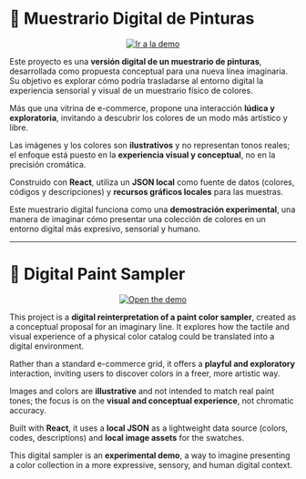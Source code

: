 # 🎨 Muestrario Digital de Pinturas

<p align="center">
  <a href="https://paint-color-picker.vercel.app/" target="_blank">
    <img alt="Ir a la demo" src="https://img.shields.io/badge/Explorar%20la%20demo-🎨-1f6feb?style=for-the-badge">
  </a>
</p>

Este proyecto es una **versión digital de un muestrario de pinturas**, desarrollada como propuesta conceptual para una nueva línea imaginaria. 
Su objetivo es explorar cómo podría trasladarse al entorno digital la experiencia sensorial y visual de un muestrario físico de colores.

Más que una vitrina de e-commerce, propone una interacción **lúdica y exploratoria**, invitando a descubrir los colores de un modo más artístico y libre.

Las imágenes y los colores son **ilustrativos** y no representan tonos reales; el enfoque está puesto en la **experiencia visual y conceptual**, no en la precisión cromática.

Construido con **React**, utiliza un **JSON local** como fuente de datos (colores, códigos y descripciones) y **recursos gráficos locales** para las muestras.

Este muestrario digital funciona como una **demostración experimental**, una manera de imaginar cómo presentar una colección de colores en un entorno digital más expresivo, sensorial y humano.

---

# 🎨 Digital Paint Sampler

<p align="center">
  <a href="https://paint-color-picker.vercel.app/" target="_blank">
    <img alt="Open the demo" src="https://img.shields.io/badge/Open%20the%20demo-🎨-1f6feb?style=for-the-badge">
  </a>
</p>

This project is a **digital reinterpretation of a paint color sampler**, created as a conceptual proposal for an imaginary line. 
It explores how the tactile and visual experience of a physical color catalog could be translated into a digital environment.

Rather than a standard e-commerce grid, it offers a **playful and exploratory** interaction, inviting users to discover colors in a freer, more artistic way.

Images and colors are **illustrative** and not intended to match real paint tones; the focus is on the **visual and conceptual experience**, not chromatic accuracy.

Built with **React**, it uses a **local JSON** as a lightweight data source (colors, codes, descriptions) and **local image assets** for the swatches.

This digital sampler is an **experimental demo**, a way to imagine presenting a color collection in a more expressive, sensory, and human digital context.
